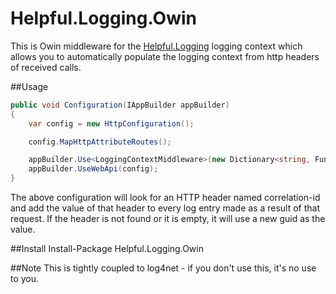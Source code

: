 # Helpful.Logging.Owin
This is Owin middleware for the [Helpful.Logging](https://github.com/RokitSalad/Helpful.Logging) logging context which allows you to automatically populate the logging context from http headers of received calls.

##Usage
```c#
public void Configuration(IAppBuilder appBuilder)
{
    var config = new HttpConfiguration();

    config.MapHttpAttributeRoutes();

    appBuilder.Use<LoggingContextMiddleware>(new Dictionary<string, Func<string>> { { "correlation-id", () => Guid.NewGuid().ToString()}});
    appBuilder.UseWebApi(config);
}
```
The above configuration will look for an HTTP header named correlation-id and add the value of that header to every log entry made as a result of that request. If the header is not found or it is empty, it will use a new guid as the value.

##Install
Install-Package Helpful.Logging.Owin

##Note
This is tightly coupled to log4net - if you don't use this, it's no use to you.